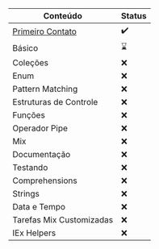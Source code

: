 | Conteúdo                                | Status |
| --------------------------------------- | ------ |
| [Primeiro Contato](Introdução/main.exs) | ✔️     |
| Básico                                  | ⌛     |
| Coleções                                | ❌     |
| Enum                                    | ❌     |
| Pattern Matching                        | ❌     |
| Estruturas de Controle                  | ❌     |
| Funções                                 | ❌     |
| Operador Pipe                           | ❌     |
| Mix                                     | ❌     |
| Documentação                            | ❌     |
| Testando                                | ❌     |
| Comprehensions                          | ❌     |
| Strings                                 | ❌     |
| Data e Tempo                            | ❌     |
| Tarefas Mix Customizadas                | ❌     |
| IEx Helpers                             | ❌     |
